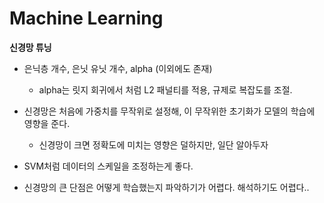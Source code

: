 # Machine Learning

**신경망 튜닝**

- 은닉층 개수, 은닛 유닛 개수, alpha (이외에도 존재)
  - alpha는 릿지 회귀에서 처럼 L2 패널티를 적용, 규제로 복잡도를 조절.

- 신경망은 처음에 가중치를 무작위로 설정해, 이 무작위한 초기화가 모델의 학습에 영향을 준다.
  - 신경망이 크면 정확도에 미치는 영향은 덜하지만, 일단 알아두자
- SVM처럼 데이터의 스케일을 조정하는게 좋다.
- 신경망의 큰 단점은 어떻게 학습했는지 파악하기가 어렵다. 해석하기도 어렵다..